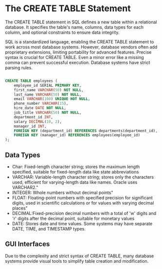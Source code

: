# The CREATE TABLE Statement

The CREATE TABLE statement in SQL defines a new table within a relational database. It specifies the table's name, columns, data types for each column, and optional constraints to ensure data integrity.

SQL is a standardized language, enabling the CREATE TABLE statement to work across most database systems. However, database vendors often add proprietary extensions, limiting portability for advanced features. Precise syntax is crucial for CREATE TABLE. Even a minor error like a missing comma can prevent successful execution. Database systems have strict parsing rules.

```SQL

CREATE TABLE employees (
    employee_id SERIAL PRIMARY KEY,
    first_name VARCHAR(50) NOT NULL,
    last_name VARCHAR(50) NOT NULL,
    email VARCHAR(100) UNIQUE NOT NULL,
    phone_number VARCHAR(15),
    hire_date DATE NOT NULL,
    job_title VARCHAR(50) NOT NULL,
    department_id INT,
    salary DECIMAL(10, 2),
    manager_id INT,
    FOREIGN KEY (department_id) REFERENCES departments(department_id),
    FOREIGN KEY (manager_id) REFERENCES employees(employee_id)
);

```

## Data Types

- Char: Fixed-length character string; stores the maximum length specified, suitable for fixed-length data like state abbreviations
- VARCHAR: Variable-length character string; stores only the characters used, efficient for varying-length data like names. Oracle uses VARCHAR2."
- INTEGER: Whole numbers without decimal points"
- FLOAT: Floating-point numbers with specified precision for significant digits, used in scientific calculations or for values with varying decimal places"
- DECIMAL:Fixed-precision decimal numbers with a total of 'w' digits and 'r' digits after the decimal point, suitable for monetary values
- DATE: Stores date and time values. Some systems may have separate DATE, TIME, and TIMESTAMP types.

## GUI Interfaces

Due to the complexity and strict syntax of CREATE TABLE, many database systems provide visual tools to simplify table creation and modification.
